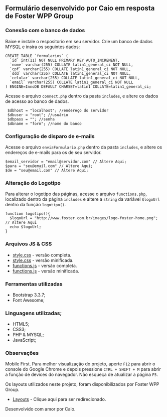 ## Formulário desenvolvido por Caio em resposta de Foster WPP Group
### Conexão com o banco de dados

Baixe e instale o respositorio em seu servidor.
Crie um banco de dados MYSQL e insira os seguintes dados:

```
CREATE TABLE `formularios` (
  `id` int(11) NOT NULL PRIMARY KEY AUTO_INCREMENT,
  `nome` varchar(255) COLLATE latin1_general_ci NOT NULL,
  `cpf` varchar(255) COLLATE latin1_general_ci NOT NULL,
  `ddd` varchar(255) COLLATE latin1_general_ci NOT NULL,
  `celular` varchar(255) COLLATE latin1_general_ci NOT NULL,
  `email` varchar(255) COLLATE latin1_general_ci NOT NULL
) ENGINE=InnoDB DEFAULT CHARSET=latin1 COLLATE=latin1_general_ci;
```

Acesse o arquivo ```connect.php``` dentro da pasta ```includes```, e altere os dados de acesso ao banco de dados.

```
 $dbhost = "localhost"; //endereço do servidor
 $dbuser = "root"; //usuário
 $dbpass = ""; //senha
 $dbname = "form"; //nome do banco
 ```

### Configuração de disparo de e-mails

Acesse o arquivo ```enviaFormulario.php``` dentro da pasta ```includes```, e altere os endereços de e-mails para os de seu servidor.

```
$email_servidor = "email@servidor.com" // Altere Aqui;
$para = "seu@email.com" // Altere Aqui;
$de = "seu@email.com" // Altere Aqui;
```

### Alteração do Logotipo

Para alterar o logotipo das páginas, acesse o arquivo ```functions.php```, localizado dentro da página ```includes``` e altere a ```string``` da variável ```$logoUrl``` dentro da função ```logotipo()```.

```
function logotipo(){
  $logoUrl = "http://www.foster.com.br/images/logo-foster-home.png"; // Altere Aqui
  echo $logoUrl;
}
```

### Arquivos JS & CSS

* [style.css](https://github.com/caiodesign/my-form/blob/master/public/css/style.css) - versão completa.
* [style.css](https://github.com/caiodesign/my-form/blob/master/public/css/style.min.css) - versão minificada.
* [functions.js](https://github.com/caiodesign/my-form/blob/master/public/js/functions.js) - versão completa.
* [functions.js](https://github.com/caiodesign/my-form/blob/master/public/js/functions.min.js) - versão minificada.

### Ferramentas utilizadas

- Bootstrap 3.3.7;
- Font Awesome;

### Linguagens utilizadas;

- HTML5;
- CSS3;
- PHP & MYSQL;
- JavaScript;

### Observações

Mobile First. Para melhor visualização do projeto, aperte ```F12``` para abrir o console do Google Chrome e depois pressione ```CTRL + SHIFT + M``` para abrir a função de devices do navegador. Não esqueça de atualizar a página ```F5```.

Os layouts utilizados neste projeto, foram disponibilizados por Foster WPP Group. 
* [Layouts](https://github.com/ogilvy-subscriptionsbrazil/web-developer-1/tree/master/_layout) - Clique aqui para ser redirecionado.


Desenvolvido com amor por Caio.

